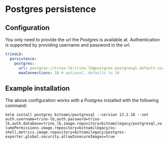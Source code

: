 # Postgres persistence

## Configuration

You only need to provide the url the Postgres is available at.
Authentication is supported by providing username and password in the url.

```yaml
trinoLb:
  persistence:
    postgres:
      url: postgres://trino-lb:trino-lb@postgres-postgresql.default.svc.cluster.local/trino_lb
      maxConnections: 10 # optional, defaults to 10
```

## Example installation

The above configuration works with a Postgres installed with the following command:

`helm install postgres bitnami/postgresql --version 13.2.18 --set auth.username=trino-lb,auth.password=trino-lb,auth.database=trino_lb,image.repository=bitnamilegacy/postgresql,volumePermissions.image.repository=bitnamilegacy/os-shell,metrics.image.repository=bitnamilegacy/postgres-exporter,global.security.allowInsecureImages=true`

